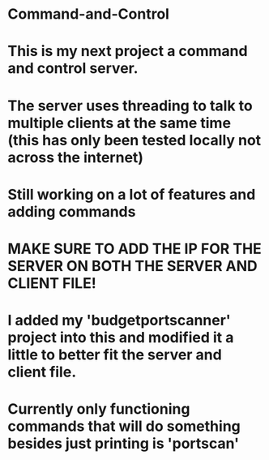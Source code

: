 # Command-and-Control
# This is my next project a command and control server.
# The server uses threading to talk to multiple clients at the same time (this has only been tested locally not across the internet)
# Still working on a lot of features and adding commands
# MAKE SURE TO ADD THE IP FOR THE SERVER ON BOTH THE SERVER AND CLIENT FILE!
# I added my 'budgetportscanner' project into this and modified it a little to better fit the server and client file.
# Currently only functioning commands that will do something besides just printing is 'portscan'

